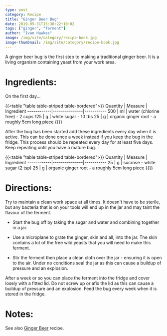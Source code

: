 ```yaml
---
type: post
category: Recipe
title: "Ginger Beer Bug"
date: 2019-05-31T15:30:22+10:02
tags: ["ginger", "ferment"]
author: "Ivan Hawkes"
image: /img/site/category/recipe-book.jpg
image-thumbnail: /img/site/category/recipe-book.jpg
---
```


A ginger beer bug is the first step to making a traditional ginger beer. It is a living organism containing yeast from your work area.
<!--more-->

# Ingredients:

On the first day...

{{<table "table table-striped table-bordered">}}
Quantity	| Measure 		| Ingredient
------------|---------------|-----------
500 		| ml 			| water (chlorine free) - 2 cups
125 		| g 			| white sugar - 10 tbs
25	 		| g 			| organic ginger root - a roughly 5cm long piece
{{</table>}}

After the bug has been started add these ingredients every day when it is active. This can be done once a week instead if you keep the bug in the fridge. This process should be repeated every day for at least five days. Keep repeating until you have a mature bug.

{{<table "table table-striped table-bordered">}}
Quantity	| Measure 		| Ingredient
------------|---------------|-----------
25	 		| g 			| sucrose - white sugar (2 tsp)
25	 		| g 			| organic ginger root - a roughly 5cm long piece
{{</table>}}

# Directions:

Try to maintain a clean work space at all times. It doesn't have to be sterile, but any bacteria that is on your tools will end up in the jar and may taint the flavour of the ferment.

* Start the bug off by taking the sugar and water and combining together in a jar.

* Use a microplane to grate the ginger, skin and all, into the jar. The skin contains a lot of the free wild yeasts that you will need to make this ferment.

* Stir the ferment then place a clean cloth over the jar - ensuring it is open to the air. Under no conditions seal the jar as this can cause a buildup of pressure and an explosion.

After a week or so you can place the ferment into the fridge and cover losely with a fitted lid. Do not screw up or afix the lid as this can cause a buildup of pressure and an explosion. Feed the bug every week when it is stored in the fridge.

# Notes:

See also [Ginger Beer](../ginger-beer) recipe.